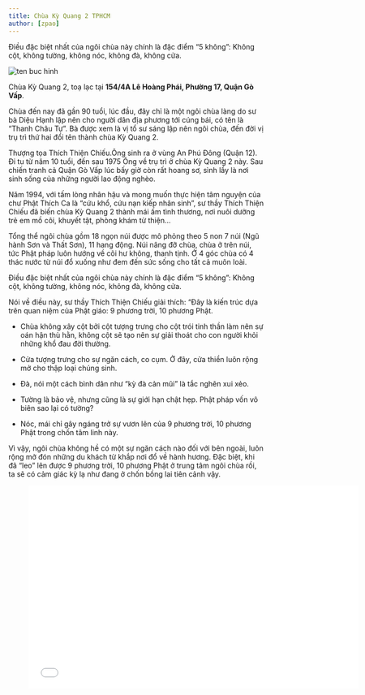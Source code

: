 ```yaml
---
title: Chùa Kỳ Quang 2 TPHCM
author: [zpao]
---
```


Điều đặc biệt nhất của ngôi chùa này chính là đặc điểm “5 không”: Không cột, không tường, không nóc, không đà, không cửa. 

![ten buc hinh](https://static.mytour.vn/upload_images/Image/Quang%20Huy/ch%C3%B9a/cong_chinh_537466592.jpg "ten buc hinh")

Chùa Kỳ Quang 2, toạ lạc tại **154/4A Lê Hoàng Phái, Phường 17, Quận Gò Vấp**. 

Chùa đến nay đã gần 90 tuổi, lúc đầu, đây chỉ là một ngôi chùa làng do sư bà Diệu Hạnh lập nên cho người dân địa phương tới cúng bái, có tên là “Thanh Châu Tự”. Bà được xem là vị tổ sư sáng lập nên ngôi chùa, đến đời vị trụ trì thứ hai đổi tên thành chùa Kỳ Quang 2.

Thượng tọa Thích Thiện Chiếu.Ông  sinh ra ở vùng An Phú Đông (Quận 12). Đi tu từ năm 10 tuổi, đến sau 1975 Ông về trụ trì ở chùa Kỳ Quang 2 này. Sau chiến tranh cả Quận Gò Vấp lúc bấy giờ còn rất hoang sơ, sình lầy là nơi sinh sống của những người lao động nghèo. 

Năm 1994, với tấm lòng nhân hậu và mong muốn thực hiện tâm nguyện của chư Phật Thích Ca là “cứu khổ, cứu nạn kiếp nhân sinh”, sư thầy Thích Thiện Chiếu đã biến chùa Kỳ Quang 2 thành mái ấm tình thương, nơi nuôi dưởng trẻ em mồ côi, khuyết tật, phòng khám từ thiện...

Tổng thể ngôi chùa gồm 18 ngọn núi được mô phỏng theo 5 non 7 núi (Ngũ hành Sơn và Thất Sơn), 11 hang động. Núi nâng đỡ chùa, chùa ở trên núi, tức Phật pháp luôn hướng về cõi hư không, thanh tịnh. Ở 4 góc chùa có 4 thác nước từ núi đổ xuống như đem đến sức sống cho tất cả muôn loài.

 Điều đặc biệt nhất của ngôi chùa này chính là đặc điểm “5 không”: Không cột, không tường, không nóc, không đà, không cửa. 

Nói về điều này, sư thầy Thích Thiện Chiếu giải thích: “Đây là kiến trúc dựa trên quan niệm của Phật giáo: 9 phương trời, 10 phương Phật. 

- Chùa không xây cột bởi cột tượng trưng cho cột trói tinh thần làm nên sự oán hận thù hằn, không cột sẽ tạo nên sự giải thoát cho con người khỏi những khổ đau đời thường. 

- Cửa tượng trưng cho sự ngăn cách, co cụm. Ở đây, cửa thiền luôn rộng mở cho thập loại chúng sinh.

- Đà, nói một cách bình dân như “kỳ đà cản mũi” là tắc nghẽn xui xẻo.

- Tường là bảo vệ, nhưng cũng là sự giới hạn chật hẹp. Phật pháp vốn vô biên sao lại có tường? 

- Nóc, mái chỉ gây ngáng trở sự vươn lên của 9 phương trời, 10 phương Phật trong chốn tâm linh này. 

Vì vậy, ngôi chùa không hề có một sự ngăn cách nào đối với bên ngoài, luôn rộng mở đón những du khách từ khắp nơi đổ về hành hương. Đặc biệt, khi đã “leo” lên được 9 phương trời, 10 phương Phật ở trung tâm ngôi chùa rồi, ta sẽ có cảm giác kỳ lạ như đang ở chốn bồng lai tiên cảnh vậy.


<figure><iframe width="650" height="400" src="//www.youtube-nocookie.com/embed/njhStE9wA7o" frameborder="0" allowfullscreen></iframe></figure>